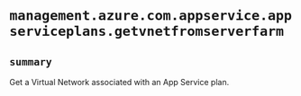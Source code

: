 # `management.azure.com.appservice.appserviceplans.getvnetfromserverfarm`

## `summary`
Get a Virtual Network associated with an App Service plan.


